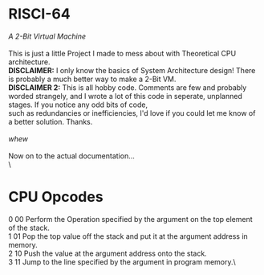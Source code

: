 # RISCI-64
*A 2-Bit Virtual Machine*\
\
This is just a little Project I made to mess about with Theoretical CPU architecture.\
**DISCLAIMER:** I only know the basics of System Architecture design!
There is probably a much better way to make a 2-Bit VM.\
**DISCLAIMER 2:** This is all hobby code. Comments are few and probably worded strangely, and
I wrote a lot of this code in seperate, unplanned stages. If you notice any odd bits of code,\
such as redundancies or inefficiencies, I'd love if you could let me know of a better solution. Thanks.\
\
*whew*\
\
Now on to the actual documentation...\
\
# CPU Opcodes

0 00 Perform the Operation specified by the argument on the top element of the stack.\
1 01 Pop the top value off the stack and put it at the argument address in memory.\
2 10 Push the value at the argument address onto the stack.\
3 11 Jump to the line specified by the argument in program memory.\
